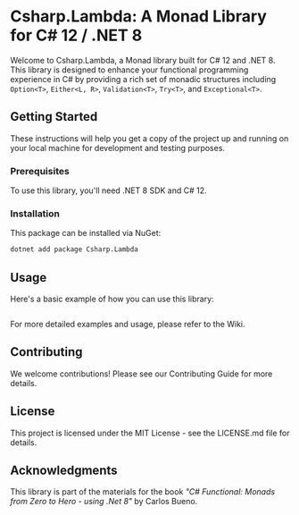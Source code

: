 # Csharp.Lambda: A Monad Library for C# 12 / .NET 8

Welcome to Csharp.Lambda, a Monad library built for C# 12 and .NET 8. This library is designed to enhance your functional programming experience in C# by providing a rich set of monadic structures including `Option<T>`, `Either<L, R>`, `Validation<T>`, `Try<T>`, and `Exceptional<T>`.

## Getting Started

These instructions will help you get a copy of the project up and running on your local machine for development and testing purposes.

### Prerequisites

To use this library, you'll need .NET 8 SDK and C# 12.

### Installation

This package can be installed via NuGet:

```bash
dotnet add package Csharp.Lambda
```

## Usage
Here's a basic example of how you can use this library:

```csharp
```

For more detailed examples and usage, please refer to the Wiki.

## Contributing
We welcome contributions! Please see our Contributing Guide for more details.

## License
This project is licensed under the MIT License - see the LICENSE.md file for details.

## Acknowledgments
This library is part of the materials for the book *"C# Functional: Monads from Zero to Hero - using .Net 8"* by Carlos Bueno.